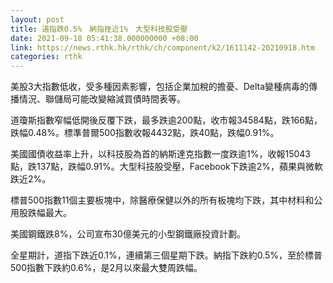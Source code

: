 ```yaml
---
layout: post
title: 道指跌0.5%　納指挫近1%　大型科技股受壓
date: 2021-09-18 05:41:38.000000000 +08:00
link: https://news.rthk.hk/rthk/ch/component/k2/1611142-20210918.htm
categories: rthk
---
```


美股3大指數低收，受多種因素影響，包括企業加稅的擔憂、Delta變種病毒的傳播情況、聯儲局可能改變縮減買債時間表等。

道瓊斯指數窄幅低開後反覆下跌，最多跌逾200點，收市報34584點，跌166點，跌幅0.48%。標準普爾500指數收報4432點，跌40點，跌幅0.91%。

美國國債收益率上升，以科技股為首的納斯達克指數一度跌逾1%，收報15043點，跌137點，跌幅0.91%。大型科技股受壓，Facebook下跌逾2%，蘋果與微軟跌近2%。

標普500指數11個主要板塊中，除醫療保健以外的所有板塊均下跌，其中材料和公用股跌幅最大。

美國鋼鐵跌8%，公司宣布30億美元的小型鋼鐵廠投資計劃。

全星期計，道指下跌近0.1%，連續第三個星期下跌。納指下跌約0.5%，至於標普500指數下跌約0.6%，是2月以來最大雙周跌幅。
